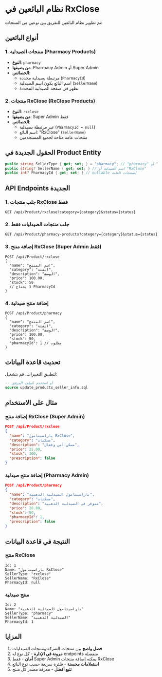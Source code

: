 # نظام البائعين في RxClose

تم تطوير نظام البائعين للتفريق بين نوعين من المنتجات:

## أنواع البائعين

### 1. منتجات الصيدلية (Pharmacy Products)
- **النوع**: `pharmacy`
- **من يضيفها**: Pharmacy Admin أو Super Admin
- **الخصائص**:
  - مرتبطة بصيدلية محددة (`PharmacyId`)
  - اسم البائع يكون اسم الصيدلية (`SellerName`)
  - تظهر في صفحة الصيدلية المحددة

### 2. منتجات RxClose (RxClose Products)
- **النوع**: `rxclose`
- **من يضيفها**: Super Admin فقط
- **الخصائص**:
  - غير مرتبطة بصيدلية (`PharmacyId = null`)
  - اسم البائع: "RxClose" (`SellerName`)
  - منتجات عامة متاحة لجميع المستخدمين

## الحقول الجديدة في Product Entity

```csharp
public string SellerType { get; set; } = "pharmacy"; // "pharmacy" أو "rxclose"
public string? SellerName { get; set; } // اسم الصيدلية أو "RxClose"
public int? PharmacyId { get; set; } // nullable للمنتجات العامة
```

## API Endpoints الجديدة

### 1. جلب منتجات RxClose فقط
```
GET /api/Product/rxclose?category={category}&status={status}
```

### 2. جلب منتجات الصيدليات فقط
```
GET /api/Product/pharmacy-products?category={category}&status={status}
```

### 3. إضافة منتج RxClose (Super Admin فقط)
```
POST /api/Product/rxclose
{
  "name": "اسم المنتج",
  "category": "الفئة",
  "description": "الوصف",
  "price": 100.00,
  "stock": 50
  // لا يحتاج PharmacyId
}
```

### 4. إضافة منتج صيدلية
```
POST /api/Product/pharmacy
{
  "name": "اسم المنتج",
  "category": "الفئة", 
  "description": "الوصف",
  "price": 100.00,
  "stock": 50,
  "pharmacyId": 1 // مطلوب
}
```

## تحديث قاعدة البيانات

لتطبيق التغييرات، قم بتشغيل:

```sql
-- أو استخدم الملف المرفق
source update_products_seller_info.sql
```

## مثال على الاستخدام

### إضافة منتج RxClose (Super Admin)
```json
POST /api/Product/rxclose
{
  "name": "باراسيتامول RxClose",
  "category": "مسكنات",
  "description": "مسكن آمن وفعال",
  "price": 25.00,
  "stock": 100,
  "prescription": false
}
```

### إضافة منتج صيدلية (Pharmacy Admin)
```json
POST /api/Product/pharmacy
{
  "name": "باراسيتامول الصيدلية الذهبية",
  "category": "مسكنات",
  "description": "متوفر في الصيدلية الذهبية",
  "price": 20.00,
  "stock": 50,
  "pharmacyId": 1,
  "prescription": false
}
```

## النتيجة في قاعدة البيانات

### منتج RxClose
```
Id: 1
Name: "باراسيتامول RxClose"
SellerType: "rxclose"
SellerName: "RxClose"
PharmacyId: null
```

### منتج صيدلية
```
Id: 2
Name: "باراسيتامول الصيدلية الذهبية"
SellerType: "pharmacy"
SellerName: "الصيدلية الذهبية"
PharmacyId: 1
```

## المزايا

1. **فصل واضح** بين منتجات الشركة ومنتجات الصيدليات
2. **مرونة في الإدارة** - كل نوع له endpoints منفصلة
3. **أمان** - فقط Super Admin يمكنه إضافة منتجات RxClose
4. **استعلامات محسنة** - فلترة سريعة حسب نوع البائع
5. **تتبع أفضل** - معرفة مصدر كل منتج 